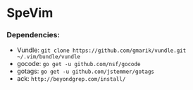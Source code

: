 SpeVim
======

### Dependencies:

* Vundle: `git clone https://github.com/gmarik/vundle.git ~/.vim/bundle/vundle`
* gocode: `go get -u github.com/nsf/gocode`
* gotags: `go get -u github.com/jstemmer/gotags`
* ack: `http://beyondgrep.com/install/`
